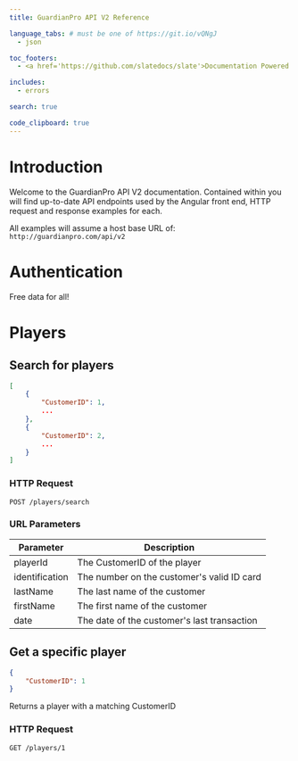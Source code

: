 ```yaml
---
title: GuardianPro API V2 Reference

language_tabs: # must be one of https://git.io/vQNgJ
  - json

toc_footers:
  - <a href='https://github.com/slatedocs/slate'>Documentation Powered by Slate</a>

includes:
  - errors

search: true

code_clipboard: true
---
```


# Introduction

Welcome to the GuardianPro API V2 documentation. Contained within you will find
up-to-date API endpoints used by the Angular front end, HTTP request and response
examples for each.

All examples will assume a host base URL of: `http://guardianpro.com/api/v2`

# Authentication

Free data for all!

# Players

## Search for players

```json
[
    {
        "CustomerID": 1,
        ...
    },
    {
        "CustomerID": 2,
        ...
    }
]
```

### HTTP Request

`POST /players/search`

### URL Parameters

Parameter | Description
--------- | -----------
playerId | The CustomerID of the player
identification | The number on the customer's valid ID card
lastName | The last name of the customer
firstName | The first name of the customer
date | The date of the customer's last transaction


## Get a specific player

```json
{
    "CustomerID": 1
}
```

Returns a player with a matching CustomerID

### HTTP Request

`GET /players/1`
